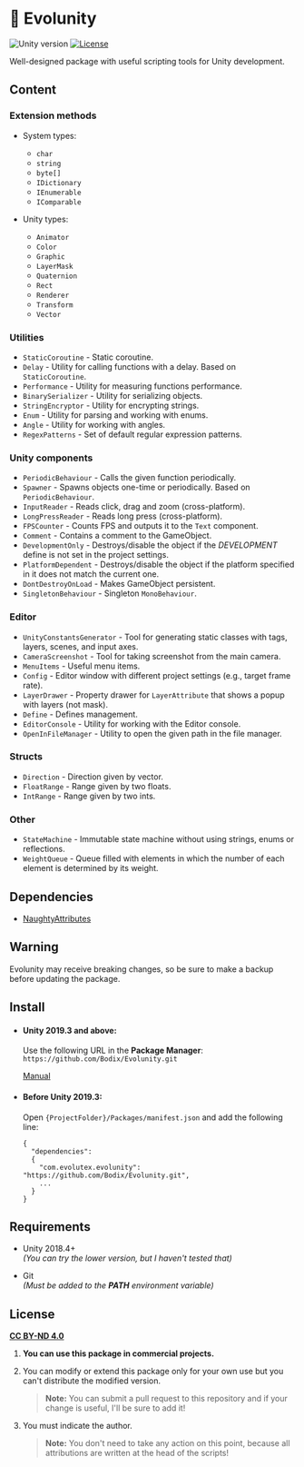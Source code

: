 # 🌿 Evolunity

![Unity version](https://img.shields.io/badge/unity-2018.4%2B-blue?logo=unity)
[![License](https://img.shields.io/badge/license-CC%20BY--ND%204.0-green)](#license)

Well-designed package with useful scripting tools for Unity development.

## Content

### Extension methods
- System types:
  - `char`
  - `string`
  - `byte[]`
  - `IDictionary`
  - `IEnumerable`
  - `IComparable`

- Unity types:
  - `Animator`
  - `Color`
  - `Graphic`
  - `LayerMask`
  - `Quaternion`
  - `Rect`
  - `Renderer`
  - `Transform`
  - `Vector`

### Utilities
- `StaticCoroutine` - Static coroutine.
- `Delay` - Utility for calling functions with a delay. Based on `StaticCoroutine`.
- `Performance` - Utility for measuring functions performance.
- `BinarySerializer` - Utility for serializing objects.
- `StringEncryptor` - Utility for encrypting strings.
- `Enum` - Utility for parsing and working with enums.
- `Angle` - Utility for working with angles.
- `RegexPatterns` - Set of default regular expression patterns.

### Unity components
- `PeriodicBehaviour` - Calls the given function periodically.
- `Spawner` - Spawns objects one-time or periodically. Based on `PeriodicBehaviour`.
- `InputReader` - Reads click, drag and zoom (cross-platform).
- `LongPressReader` - Reads long press (cross-platform).
- `FPSCounter` - Counts FPS and outputs it to the `Text` component.
- `Comment` - Contains a comment to the GameObject.
- `DevelopmentOnly` - Destroys/disable the object if the *DEVELOPMENT* define is not set in the project settings.
- `PlatformDependent` - Destroys/disable the object if the platform specified in it does not match the current one.
- `DontDestroyOnLoad` - Makes GameObject persistent.
- `SingletonBehaviour` - Singleton `MonoBehaviour`.

### Editor
- `UnityConstantsGenerator` - Tool for generating static classes with tags, layers, scenes, and input axes.
- `CameraScreenshot` - Tool for taking screenshot from the main camera.
- `MenuItems` - Useful menu items.
- `Config` - Editor window with different project settings (e.g., target frame rate).
- `LayerDrawer` - Property drawer for `LayerAttribute` that shows a popup with layers (not mask).
- `Define` - Defines management.
- `EditorConsole` - Utility for working with the Editor console.
- `OpenInFileManager` - Utility to open the given path in the file manager.

### Structs
- `Direction` - Direction given by vector.
- `FloatRange` - Range given by two floats.
- `IntRange` - Range given by two ints.

### Other
- `StateMachine` - Immutable state machine without using strings, enums or reflections.
- `WeightQueue` - Queue filled with elements in which the number of each element is determined by its weight.

## Dependencies

- [NaughtyAttributes](https://github.com/dbrizov/NaughtyAttributes)

## Warning

Evolunity may receive breaking changes, so be sure to make a backup before updating the package.

## Install

* #### Unity 2019.3 and above:

  Use the following URL in the **Package Manager**:
  `https://github.com/Bodix/Evolunity.git`

  [Manual](https://docs.unity3d.com/2019.3/Documentation/Manual/upm-ui-giturl.html)

* #### Before Unity 2019.3:

  Open `{ProjectFolder}/Packages/manifest.json` and add the following line:

    ```
    {
      "dependencies":
      {
        "com.evolutex.evolunity": "https://github.com/Bodix/Evolunity.git",
        ...
      }
    }
    ```

###

## Requirements

- Unity 2018.4+
<br>*(You can try the lower version, but I haven't tested that)*

- Git
<br>*(Must be added to the **PATH** environment variable)*

## License

[**CC BY-ND 4.0**](https://creativecommons.org/licenses/by-nd/4.0/)

1. **You can use this package in commercial projects.**

2. You can modify or extend this package only for your own use but you can't distribute the modified version.
    >**Note:** You can submit a pull request to this repository and if your change is useful, I'll be sure to add it!

3. You must indicate the author.
    >**Note:** You don't need to take any action on this point, because all attributions are written at the head of the scripts!